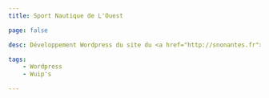 ```yaml
---
title: Sport Nautique de L'Ouest

page: false

desc: Développement Wordpress du site du <a href="http://snonantes.fr">SNO</a>, club de voile nantais.

tags:
    - Wordpress
    - Wuip's

---
```


